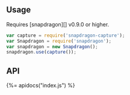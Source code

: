 ## Usage

Requires [snapdragon][] v0.9.0 or higher.

```js
var capture = require('snapdragon-capture');
var Snapdragon = require('snapdragon');
var snapdragon = new Snapdragon();
snapdragon.use(capture());
```

## API
{%= apidocs("index.js") %}
